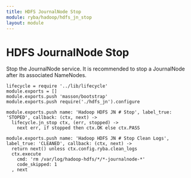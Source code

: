 ```yaml
---
title: HDFS JournalNode Stop
module: ryba/hadoop/hdfs_jn_stop
layout: module
---
```


# HDFS JournalNode Stop

Stop the JournalNode service. It is recommended to stop a JournalNode after its 
associated NameNodes.

    lifecycle = require '../lib/lifecycle'
    module.exports = []
    module.exports.push 'masson/bootstrap'
    module.exports.push require('./hdfs_jn').configure

    module.exports.push name: 'Hadoop HDFS JN # Stop', label_true: 'STOPED', callback: (ctx, next) ->
      lifecycle.jn_stop ctx, (err, stopped) ->
        next err, if stopped then ctx.OK else ctx.PASS

    module.exports.push name: 'Hadoop HDFS JN # Stop Clean Logs', label_true: 'CLEANED', callback: (ctx, next) ->
      return next() unless ctx.config.ryba.clean_logs
      ctx.execute
        cmd: 'rm /var/log/hadoop-hdfs/*/*-journalnode-*'
        code_skipped: 1
      , next
